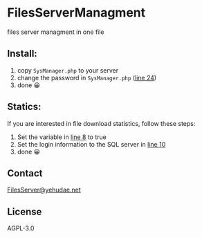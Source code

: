 # FilesServerManagment
files server managment in one file


## Install:
1. copy ```SysManager.php``` to your server
2. change the password in ```SysManager.php``` ([line 24](https://github.com/YehudaEi/FilesServerManagment/blob/master/SysManager.php#L24))
3. done 😀

## Statics:
If you are interested in file download statistics, follow these steps:
1. Set the variable in [line 8](https://github.com/YehudaEi/FilesServerManagment/blob/master/SysManager.php#L8) to true
2. Set the login information to the SQL server in [line 10](https://github.com/YehudaEi/FilesServerManagment/blob/master/SysManager.php#L10)
3. done 😀

## Contact
[FilesServer@yehudae.net](mailto:FilesServer@yehudae.net)

## License
AGPL-3.0
